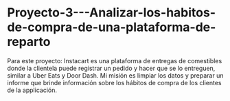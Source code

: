 # Proyecto-3---Analizar-los-habitos-de-compra-de-una-plataforma-de-reparto
Para este proyecto: Instacart es una plataforma de entregas de comestibles donde la clientela puede registrar un pedido y hacer que se lo entreguen, similar a Uber Eats y Door Dash. Mi misión es limpiar los datos y preparar un informe que brinde información sobre los hábitos de compra de los clientes de la applicación. 
